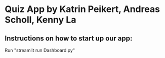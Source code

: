 Quiz App by Katrin Peikert, Andreas Scholl, Kenny La
=====================================================

Instructions on how to start up our app:
----------------------------------------

Run "streamlit run Dashboard.py"